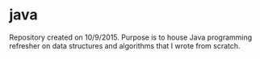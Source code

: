 # java
Repository created on 10/9/2015.
Purpose is to house Java programming refresher on data structures and algorithms that I wrote from scratch.
